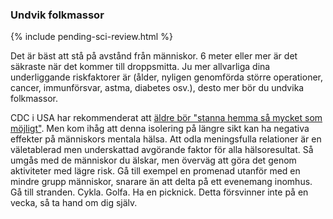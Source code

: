 ### Undvik folkmassor 

{% include pending-sci-review.html %}

Det är bäst att stå på avstånd från människor. 6 meter eller mer är det säkraste när det kommer till droppsmitta. Ju mer allvarliga dina underliggande riskfaktorer är (ålder, nyligen genomförda större operationer, cancer, immunförsvar, astma, diabetes osv.), desto mer bör du undvika folkmassor.

CDC i USA har rekommenderat att [äldre bör "stanna hemma så mycket som möjligt"](https://fox8.com/news/coronavirus/cdc-older-adults-should-stay-at-home-as-much-as-possible-due-to-coronavirus/). Men kom ihåg att denna isolering på längre sikt kan ha negativa effekter på människors mentala hälsa. Att odla meningsfulla relationer är en väletablerad men underskattad avgörande faktor för alla hälsoresultat. Så umgås med de människor du älskar, men överväg att göra det genom aktiviteter med lägre risk. Gå till exempel en promenad utanför med en mindre grupp människor, snarare än att delta på ett evenemang inomhus. Gå till stranden. Cykla. Golfa. Ha en picknick. Detta försvinner inte på en vecka, så ta hand om dig själv. 
